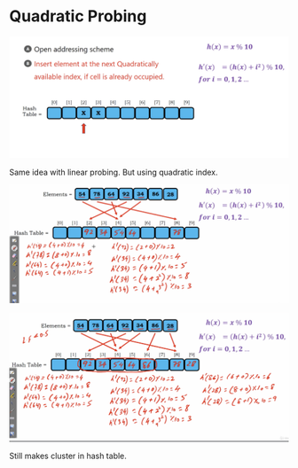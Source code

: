 # Quadratic Probing

<img src='../assets/231_1.png'></img>

Same idea with linear probing. But using quadratic index.

<img src='../assets/231_2.png'></img>

<img src='../assets/231_3.png'></img>

Still makes cluster in hash table.
